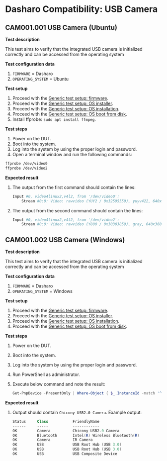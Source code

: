 # Dasharo Compatibility: USB Camera

## CAM001.001 USB Camera (Ubuntu)

**Test description**

This test aims to verify that the integrated USB camera is initialized
correctly and can be accessed from the operating system

**Test configuration data**

1. `FIRMWARE` = Dasharo
1. `OPERATING_SYSTEM` = Ubuntu

**Test setup**

1. Proceed with the
    [Generic test setup: firmware](../generic-test-setup.md#firmware).
1. Proceed with the
    [Generic test setup: OS installer](../generic-test-setup.md#os-installer).
1. Proceed with the
    [Generic test setup: OS installation](../generic-test-setup.md#os-installation).
1. Proceed with the
    [Generic test setup: OS boot from disk](../generic-test-setup.md#os-boot-from-disk).
1. Install ffprobe: `sudo apt install ffmpeg`.

**Test steps**

1. Power on the DUT.
1. Boot into the system.
1. Log into the system by using the proper login and password.
1. Open a terminal window and run the following commands:

```bash
ffprobe /dev/video0
ffprobe /dev/video2
```

**Expected result**

1. The output from the first command should contain the lines:

    ```bash
    Input #0, video4linux2,v4l2, from '/dev/video0':
        Stream #0:0: Video: rawvideo (YUY2 / 0x32595559), yuyv422, 640x480, 147456 kb/s, 30 fps, 30 tbr, 1000k tbn, 1000k tbc
    ```

1. The output from the second command should contain the lines:

    ```bash
    Input #0, video4linux2,v4l2, from '/dev/video2':
        Stream #0:0: Video: rawvideo (Y800 / 0x30303859), gray, 640x360, 55296 kb/s, 30 fps, 30 tbr, 1000k tbn, 1000k tbc
    ```

## CAM001.002 USB Camera (Windows)

**Test description**

This test aims to verify that the integrated USB camera is initialized
correctly and can be accessed from the operating system

**Test configuration data**

1. `FIRMWARE` = Dasharo
1. `OPERATING_SYSTEM` = Windows

**Test setup**

1. Proceed with the
   [Generic test setup: firmware](../generic-test-setup.md#firmware).
1. Proceed with the
   [Generic test setup: OS installer](../generic-test-setup.md#os-installer).
1. Proceed with the
   [Generic test setup: OS installation](../generic-test-setup.md#os-installation).
1. Proceed with the
   [Generic test setup: OS boot from disk](../generic-test-setup.md#os-boot-from-disk).

**Test steps**

1. Power on the DUT.
1. Boot into the system.
1. Log into the system by using the proper login and password.
1. Run PowerShell as administrator.
1. Execute below command and note the result:

    ```powershell
    Get-PnpDevice -PresentOnly | Where-Object { $_.InstanceId -match '^USB' }
    ```

**Expected result**

1. Output should contain `Chicony USB2.0 Camera`. Example output:

    ```powershell
    Status     Class           FriendlyName
    ------     -----           ------------
    OK         Camera          Chicony USB2.0 Camera
    OK         Bluetooth       Intel(R) Wireless Bluetooth(R)
    OK         Camera          IR Camera
    OK         USB             USB Root Hub (USB 3.0)
    OK         USB             USB Root Hub (USB 3.0)
    OK         USB             USB Composite Device
    ```

